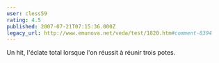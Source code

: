 ```yaml
---
user: cless59
rating: 4.5
published: 2007-07-21T07:15:36.000Z
legacy_url: http://www.emunova.net/veda/test/1820.htm#comment-8394
---
```

Un hit, l'éclate total lorsque l'on réussit à réunir trois potes.